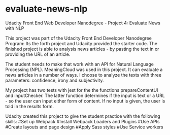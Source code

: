 # evaluate-news-nlp

Udacity Front End Web Developer Nanodegree - Project 4: Evaluate News with NLP

This project was part of the Udacity Front End Developer Nanodegree Program: Its the forth project and Udacity provided the starter code. The finished project is able to analysis news articles - by pasting the text in or providing the URL of an article.

The student needs to make that work with an API for Natural Language Processing (NPL). MeaningCloud was used in this project. It can evaluate a news articles in a number of ways. I choose to analyze the texts with three parameters: confidence, irony and subjectivity.

My project has two tests with jest for the the functions prepareContentUI and inputChecker. The latter function determines if the input is text or a URL - so the user can input either form of content. If no input is given, the user is told in the results form. 

Udacity created this project to give the student practice with the following skills:
#Set up Webpack
#Install Webpack Loaders and Plugins
#Use APIs
#Create layouts and page design
#Apply Sass styles
#Use Service workers